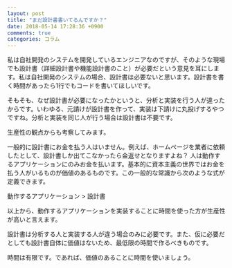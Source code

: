 ```yaml
---
layout: post
title: "まだ設計書書いてるんですか？"
date: 2018-05-14 17:28:36 +0900
comments: true
categories: コラム
---
```


私は自社開発のシステムを開発しているエンジニアなのですが、そのような現場でも設計書（詳細設計書や機能設計書のこと）が必要だという意見を耳にします。私は自社開発のシステムの場合、設計書は必要ないと思います。設計書を書く時間があったら1行でもコードを書いてほしいです。

そもそも、なぜ設計書が必要になったかというと、分析と実装を行う人が違ったからです。いわゆる、元請けが設計書を作って、実装は下請けに丸投げするやつですね。分析と実装を同じ人が行う場合は設計書は不要です。

生産性の観点からも考察してみます。

一般的に設計書にお金を払う人はいません。例えば、ホームページを業者に依頼したとして、設計書しか出てこなかったら金返せとなりますよね？
人は動作するアプリケーションにのみお金を払います。基本的に資本主義の世界ではお金を払う人がいるものが価値のあるものです。この一般的な常識から次のような式が定義できます。

動作するアプリケーション > 設計書

以上から、動作するアプリケーションを実装することに時間を使った方が生産性が高いと言えます。

設計書は分析する人と実装する人が違う場合のみに必要です。また、仮に必要だとしても設計書自体に価値はないため、最低限の時間で作るべきものです。

時間は有限です。であれば、価値のあることに時間を使いましょう。
